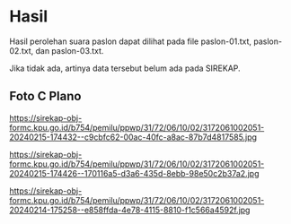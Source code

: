 # Hasil

Hasil perolehan suara paslon dapat dilihat pada file paslon-01.txt, paslon-02.txt, dan paslon-03.txt.

Jika tidak ada, artinya data tersebut belum ada pada SIREKAP.

## Foto C Plano

https://sirekap-obj-formc.kpu.go.id/b754/pemilu/ppwp/31/72/06/10/02/3172061002051-20240215-174432--c9cbfc62-00ac-40fc-a8ac-87b7d4817585.jpg

https://sirekap-obj-formc.kpu.go.id/b754/pemilu/ppwp/31/72/06/10/02/3172061002051-20240215-174426--170116a5-d3a6-435d-8ebb-98e50c2b37a2.jpg

https://sirekap-obj-formc.kpu.go.id/b754/pemilu/ppwp/31/72/06/10/02/3172061002051-20240214-175258--e858ffda-4e78-4115-8810-f1c566a4592f.jpg

